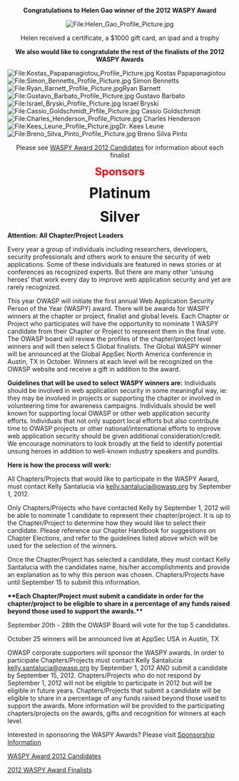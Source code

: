 <center>

**Congratulations to Helen Gao winner of the 2012 WASPY Award**

</center>

<center>

![<File:Helen_Gao_Profile_Picture.jpg>‎](Helen_Gao_Profile_Picture.jpg‎
"File:Helen_Gao_Profile_Picture.jpg‎")

</center>

<center>

Helen received a certificate, a $1000 gift card, an ipad and a trophy

</center>

<center>

**We also would like to congratulate the rest of the finalists of the
2012 WASPY Awards**

</center>

![<File:Kostas_Papapanagiotou_Profile_Picture.jpg>](Kostas_Papapanagiotou_Profile_Picture.jpg
"File:Kostas_Papapanagiotou_Profile_Picture.jpg") Kostas Papapanagiotou
![<File:Simon_Bennetts_Profile_Picture.jpg>‎](Simon_Bennetts_Profile_Picture.jpg‎
"File:Simon_Bennetts_Profile_Picture.jpg‎") Simon Bennetts
![<File:Ryan_Barnett_Profile_Picture.jpg>](Ryan_Barnett_Profile_Picture.jpg
"File:Ryan_Barnett_Profile_Picture.jpg")Ryan Barnett
![<File:Gustavo_Barbato_Profile_Picture.jpg>‎](Gustavo_Barbato_Profile_Picture.jpg‎
"File:Gustavo_Barbato_Profile_Picture.jpg‎") Gustavo Barbato
![<File:Israel_Bryski_Profile_Picture.jpg>‎](Israel_Bryski_Profile_Picture.jpg‎
"File:Israel_Bryski_Profile_Picture.jpg‎") Israel Bryski
![<File:Cassio_Goldschmidt_Prfile_Picture.jpg>](Cassio_Goldschmidt_Prfile_Picture.jpg
"File:Cassio_Goldschmidt_Prfile_Picture.jpg") Cassio Goldschmidt
![<File:Charles_Henderson_Profile_Picture.jpg>](Charles_Henderson_Profile_Picture.jpg
"File:Charles_Henderson_Profile_Picture.jpg") Charles Henderson
![<File:Kees_Leune_Profile_Picture.jpg>](Kees_Leune_Profile_Picture.jpg
"File:Kees_Leune_Profile_Picture.jpg")Dr. Kees Leune
![<File:Breno_Silva_Pinto_Profile_Picture.jpg>](Breno_Silva_Pinto_Profile_Picture.jpg
"File:Breno_Silva_Pinto_Profile_Picture.jpg") Breno Silva Pinto

<center>

Please see [WASPY Award 2012
Candidates](WASPY_Award_2012_Candidates "wikilink") for information
about each finalist

</center>

<center>

<span style="color:red"><font size="5">**Sponsors**</font></span>

<font size="6">**Platinum**</font>

<font size="6">**Silver**</font>

</center>

**Attention: All Chapter/Project Leaders**

Every year a group of individuals including researchers, developers,
security professionals and others work to ensure the security of web
applications. Some of these individuals are featured in news stories or
at conferences as recognized experts. But there are many other ‘unsung
heroes’ that work every day to improve web application security and yet
are rarely recognized.

This year OWASP will initiate the first annual Web Application Security
Person of the Year (WASPY) award. There will be awards for WASPY winners
at the chapter or project, finalist and global levels. Each Chapter or
Project who participates will have the opportunity to nominate 1 WASPY
candidate from their Chapter or Project to represent them in the final
vote. The OWASP board will review the profiles of the chapter/project
level winners and will then select 5 Global finalists. The Global WASPY
winner will be announced at the Global AppSec North America conference
in Austin, TX in October. Winners at each level will be recognized on
the OWASP website and receive a gift in addition to the award.

**Guidelines that will be used to select WASPY winners are:**
Individuals should be involved in web application security in some
meaningful way, ie: they may be involved in projects or supporting the
chapter or involved in volunteering time for awareness campaigns.
Individuals should be well known for supporting local OWASP or other web
application security efforts. Individuals that not only support local
efforts but also contribute time to OWASP projects or other
national/international efforts to improve web application security
should be given additional consideration/credit. We encourage nominators
to look broadly at the field to identify potential unsung heroes in
addition to well-known industry speakers and pundits.

**Here is how the process will work:**

All Chapters/Projects that would like to participate in the WASPY Award,
must contact Kelly Santalucia via kelly.santalucia@owasp.org by
September 1, 2012.

Only Chapters/Projects who have contacted Kelly by September 1, 2012
will be able to nominate 1 candidate to represent their chapter/project.
It is up to the Chapter/Project to determine how they would like to
select their candidate. Please reference our Chapter Handbook for
suggestions on Chapter Elections, and refer to the guidelines listed
above which will be used for the selection of the winners.

Once the Chapter/Project has selected a candidate, they must contact
Kelly Santalucia with the candidates name, his/her accomplishments and
provide an explanation as to why this person was chosen.
Chapters/Projects have until September 15 to submit this information.

**\*\*Each Chapter/Project must submit a candidate in order for the
chapter/project to be eligible to share in a percentage of any funds
raised beyond those used to support the awards.\*\***

September 20th - 28th the OWASP Board will vote for the top 5
candidates.

October 25 winners will be announced live at AppSec USA in Austin, TX

OWASP corporate supporters will sponsor the WASPY awards. In order to
participate Chapters/Projects must contact Kelly Santalucia
kelly.santalucia@owasp.org by September 1, 2012 AND submit a candidate
by September 15, 2012. Chapters/Projects who do not respond by September
1, 2012 will not be eligible to participate in 2012 but will be eligible
in future years. Chapters/Projects that submit a candidate will be
eligible to share in a percentage of any funds raised beyond those used
to support the awards. More information will be provided to the
participating chapters/projects on the awards, gifts and recognition for
winners at each level.

Interested in sponsoring the WASPY Awards? Please visit [Sponsorship
Information](https://www.owasp.org/index.php/WASPY_Award_2012_Sponsorship_Information)

[WASPY Award 2012 Candidates](WASPY_Award_2012_Candidates "wikilink")

[2012 WASPY Award
Finalists](https://www.owasp.org/index.php/WASPY_Award_2012_Finalists)
